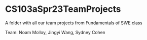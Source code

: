 # CS103aSpr23TeamProjects
A folder with all our team projects from Fundamentals of SWE class

Team: Noam Molloy, Jingyi Wang, Sydney Cohen
